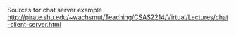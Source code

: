 Sources for chat server example
http://pirate.shu.edu/~wachsmut/Teaching/CSAS2214/Virtual/Lectures/chat-client-server.html
